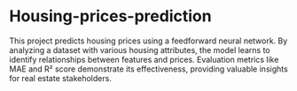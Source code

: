 # Housing-prices-prediction
This project predicts housing prices using a feedforward neural network. By analyzing a dataset with various housing attributes, the model learns to identify relationships between features and prices. Evaluation metrics like MAE and R² score demonstrate its effectiveness, providing valuable insights for real estate stakeholders.
